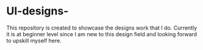 # UI-designs-
This repository is created to showcase the designs work that I do. Currently it is at beginner level since I am new to this design field and looking forward to upskill myself here.
